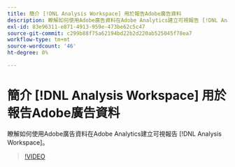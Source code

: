 ```yaml
---
title: 簡介 [!DNL Analysis Workspace] 用於報告Adobe廣告資料
description: 瞭解如何使用Adobe廣告資料在Adobe Analytics建立可視報告 [!DNL Analysis Workspace]。
exl-id: 83e96311-e871-4913-959e-473be62c5c47
source-git-commit: c299b88f75a62194bd22b2d220ab525045f78ea7
workflow-type: tm+mt
source-wordcount: '46'
ht-degree: 0%

---
```


# 簡介 [!DNL Analysis Workspace] 用於報告Adobe廣告資料

瞭解如何使用Adobe廣告資料在Adobe Analytics建立可視報告 [!DNL Analysis Workspace]。

>[!VIDEO](https://video.tv.adobe.com/v/33492)
